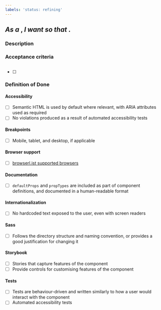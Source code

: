 ```yaml
---
labels: 'status: refining'
---
```


## _As a_ <!--  persona -->, _I want_ <!-- need --> _so that_ <!-- rationale -->.

### Description

<!-- Long description -->

### Acceptance criteria

![<!-- Screenshot (if applicable) -->](<!-- Screenshot URL -->)

- [ ] <!-- List of acceptance criteria outlined from the persona's perspective -->

### Definition of Done

#### Accessibility

- [ ] Semantic HTML is used by default where relevant, with ARIA attributes used as required
- [ ] No violations produced as a result of automated accessibility tests

#### Breakpoints

- [ ] Mobile, tablet, and desktop, if applicable

#### Browser support

- [ ] [browserl.ist supported browsers](https://github.com/carbon-design-system/ibm-security/blob/master/package.json#L174-L178)

#### Documentation

- [ ] `defaultProps` and `propTypes` are included as part of component definitions, and documented in a human-readable format

#### Internationalization

- [ ] No hardcoded text exposed to the user, even with screen readers

#### Sass

- [ ] Follows the directory structure and naming convention, or provides a good justification for changing it

#### Storybook

- [ ] Stories that capture features of the component
- [ ] Provide controls for customising features of the component

#### Tests

- [ ] Tests are behaviour-driven and written similarly to how a user would interact with the component
- [ ] Automated accessibility tests
